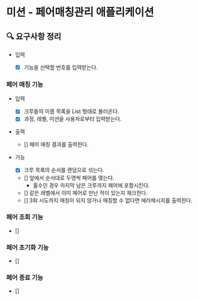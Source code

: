 # 미션 - 페어매칭관리 애플리케이션

## 🔍 요구사항 정리

- 입력
  - [x] 기능을 선택할 번호를 입력받는다.
  
  
### 페어 매칭 기능

- 입력
  - [x] 크루들의 이름 목록을 List<String> 형태로 불러온다.
  - [x] 과정, 레벨, 미션을 사용자로부터 입력받는다.
  
- 출력
  - [] 페어 매칭 결과를 출력한다.
  
- 기능
  - [x] 크루 목록의 순서를 랜덤으로 섞는다.
  - [] 앞에서 순서대로 두명씩 페어를 맺는다.
    - 홀수인 경우 마지막 남은 크루까지 페어에 포함시킨다.
  - [] 같은 레벨에서 이미 페어로 만난 적이 있는지 체크한다.
  - [] 3회 시도까지 매칭이 되지 않거나 매칭할 수 없다면 에러메시지를 출력한다.

### 페어 조회 기능
 - []

### 페어 초기화 기능
 - []

### 페어 종료 기능
 - []